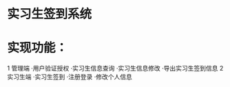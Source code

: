 # 实习生签到系统
# 实现功能：
1 管理端
    ·用户验证授权
    ·实习生信息查询
    ·实习生信息修改
    ·导出实习生签到信息
2 实习生端
    ·实习生签到
    ·注册登录
    ·修改个人信息
